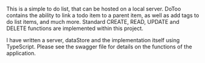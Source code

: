 This is a simple to do list, that can be hosted on a local server. 
DoToo contains the ability to link a todo item to a parent item, as well as add tags to do list items, and much more.
Standard CREATE, READ, UPDATE and DELETE functions are implemented within this project. 

I have written a server, dataStore and the implementation itself using TypeScript. Please see the swagger file for details on the functions of the application. 
